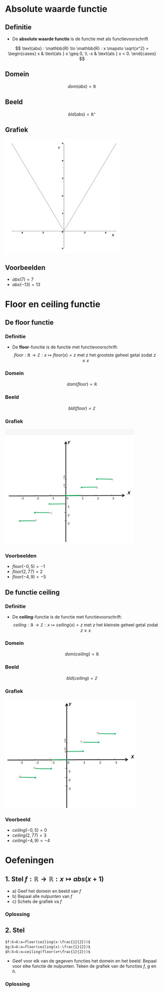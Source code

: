 # Absolute waarde functie

## Definitie

- De **absolute waarde functie** is de functie met als functievoorschrift

$$ \text{abs} : \mathbb{R} \to \mathbb{R} : x \mapsto \sqrt{x^2} = \begin{cases} x & \text{als } x \geq 0, \\ -x & \text{als } x < 0. \end{cases} $$
## Domein
$$dom(abs)=ℝ$$
## Beeld
$$bld(abs)=ℝ⁺$$

## Grafiek
![](./attachments/20241224144448.png)

## Voorbeelden

- $abs(7) = 7$
- $abs(-13)=13$

# Floor en ceiling functie

## De floor functie

### Definitie

- De **floor**-functie is de functie met functievoorschrift:
$$floor: ℝ \to ℤ:x \mapsto floor(x) = z \text{ met } z \text{ het grootste geheel getal zodat } z ≤ x$$

### Domein
$$dom(floor)=ℝ$$
### Beeld
$$bld(floor)=ℤ$$
### Grafiek
![](./attachments/20241224145136.png)
### Voorbeelden
- $floor(-0,5) = -1$
- $floor(2,77) = 2$
- $floor(-4,9) = -5$


## De functie ceiling

### Definitie
- De **ceiling**-functie is de functie met functievoorschrift:
$$ceiling: ℝ \to ℤ:x \mapsto ceiling(x) = z \text{ met } z \text{ het kleinste geheel getal zodat } z ≥ x$$
### Domein
$$dom(ceiling)=ℝ$$

### Beeld
$$bld(ceiling)=ℤ$$

### Grafiek
![](./attachments/20241224145854.png)

### Voorbeeld
- $ceiling(-0,5) = 0$
- $ceiling(2,77) = 3$
- $ceiling(-4,9) = -4$

# Oefeningen

## 1. Stel  $f:ℝ→ℝ:x↦abs(x+1)$
- a) Geef het domein en beeld van $f$
- b) Bepaal alle nulpunten van $f$
- c) Schets de grafiek va $f$

### Oplossing

## 2. Stel
	$f:ℝ→ℝ:x↦floor(ceiling(x-\frac{1}{2}))$
	$g:ℝ→ℝ:x↦floor(ceiling(x)-\frac{1}{2})$
	$h:ℝ→ℝ:x↦ceiling(floor(x+\frac{1}{2}))$

- Geef voor elk van de gegeven functies het domein en het beeld. Bepaal voor elke functie de nulpunten. Teken de grafiek van de functies $f$, $g$ en $h$.

### Oplossing